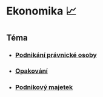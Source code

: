 # Ekonomika 📈

## Téma

- ### [Podnikání právnické osoby](/subjects/economics/podnikani_pravnicke_osoby.md)
- ### [Opakování](/subjects/economics/opakovani.md)
- ### [Podnikový majetek](/subjects/economics/podnikovy_majetek.md)